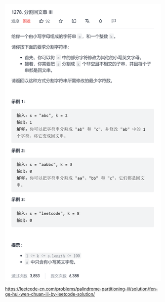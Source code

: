 ![image-20211216133239500](image/image-20211216133239500.png)

https://leetcode-cn.com/problems/palindrome-partitioning-iii/solution/fen-ge-hui-wen-chuan-iii-by-leetcode-solution/
